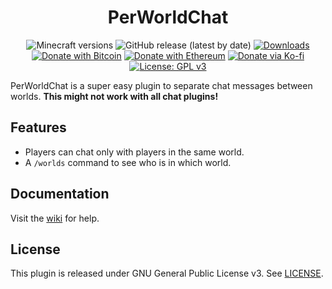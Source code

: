 <h1 align="center">PerWorldChat</h1>

<p align="center">
	<img src="https://img.shields.io/badge/Minecraft-1.8--1.19-orange" alt="Minecraft versions">
	<img src="https://img.shields.io/github/v/release/hyperdefined/PerWorldChat" alt="GitHub release (latest by date)">
	<a href="https://github.com/hyperdefined/PerWorldChat/releases"><img src="https://img.shields.io/github/downloads/hyperdefined/PerWorldChat/total?logo=github" alt="Downloads"></a>
	<a href="https://en.cryptobadges.io/donate/1F29aNKQzci3ga5LDcHHawYzFPXvELTFoL"><img src="https://en.cryptobadges.io/badge/micro/1F29aNKQzci3ga5LDcHHawYzFPXvELTFoL" alt="Donate with Bitcoin"></a>
	<a href="https://en.cryptobadges.io/donate/0x0f58B66993a315dbCc102b4276298B5Ff8895F41"><img src="https://en.cryptobadges.io/badge/micro/0x0f58B66993a315dbCc102b4276298B5Ff8895F41" alt="Donate with Ethereum"></a>
	<a href="https://ko-fi.com/hyperdefined"><img src="https://img.shields.io/badge/Donate-Ko--fi-red" alt="Donate via Ko-fi"></a>
	<a href="https://www.gnu.org/licenses/gpl-3.0"><img src="https://img.shields.io/badge/License-GPLv3-blue.svg" alt="License: GPL v3"></a>
</p>

PerWorldChat is a super easy plugin to separate chat messages between worlds. **This might not work with all chat plugins!**

## Features
* Players can chat only with players in the same world.
* A `/worlds` command to see who is in which world.

## Documentation
Visit the [wiki](https://github.com/hyperdefined/PerWorldChat/wiki) for help.

## License
This plugin is released under GNU General Public License v3. See [LICENSE](https://github.com/hyperdefined/PerWorldChat/blob/master/LICENSE).
